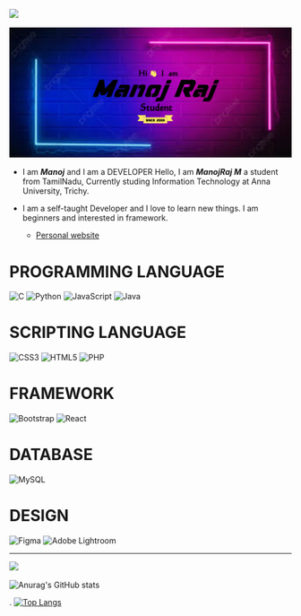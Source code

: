 ![](https://komarev.com/ghpvc/?username=manojrajm)



![image](manojraj.png)

* I am ***Manoj*** and I am a DEVELOPER
Hello, I am ***ManojRaj M*** a student from TamilNadu, Currently studing Information Technology at Anna University, Trichy.

* I am a self-taught Developer and I love to learn new things. I am beginners and interested  in framework.



  * [Personal website](manojrajm.github.io/mr-portofolio/)

# PROGRAMMING LANGUAGE
![C](https://img.shields.io/badge/c-%2300599C.svg?style=for-the-badge&logo=c&logoColor=white)
![Python](https://img.shields.io/badge/python-3670A0?style=for-the-badge&logo=python&logoColor=ffdd54)
![JavaScript](https://img.shields.io/badge/javascript-%23323330.svg?style=for-the-badge&logo=javascript&logoColor=%23F7DF1E) ![Java](https://img.shields.io/badge/java-%23ED8B00.svg?style=for-the-badge&logo=java&logoColor=white)
# SCRIPTING LANGUAGE
![CSS3](https://img.shields.io/badge/css3-%231572B6.svg?style=for-the-badge&logo=css3&logoColor=white)
![HTML5](https://img.shields.io/badge/html5-%23E34F26.svg?style=for-the-badge&logo=html5&logoColor=white) 
![PHP](https://img.shields.io/badge/php-%23777BB4.svg?style=for-the-badge&logo=php&logoColor=white) 
# FRAMEWORK
![Bootstrap](https://img.shields.io/badge/bootstrap-%23563D7C.svg?style=for-the-badge&logo=bootstrap&logoColor=white) 
![React](https://img.shields.io/badge/react-%2320232a.svg?style=for-the-badge&logo=react&logoColor=%2361DAFB) 
# DATABASE
![MySQL](https://img.shields.io/badge/mysql-%2300f.svg?style=for-the-badge&logo=mysql&logoColor=white) 	
# DESIGN
![Figma](https://img.shields.io/badge/figma-%23F24E1E.svg?style=for-the-badge&logo=figma&logoColor=white) 
![Adobe Lightroom](https://img.shields.io/badge/Adobe%20Lightroom-31A8FF.svg?style=for-the-badge&logo=Adobe%20Lightroom&logoColor=white)
<!-- # 📊 GitHub Stats:
![](https://github-readme-stats.vercel.app/api?username=jhiouhoin&theme=dark&hide_border=false&include_all_commits=false&count_private=false)<br/>
![](https://github-readme-streak-stats.herokuapp.com/?user=jhiouhoin&theme=dark&hide_border=false)<br/>
![](https://github-readme-stats.vercel.app/api/top-langs/?username=jhiouhoin&theme=dark&hide_border=false&include_all_commits=false&count_private=false&layout=compact) -->

---
[![](https://visitcount.itsvg.in/api?id=jhiouhoin&icon=0&color=0)](https://visitcount.itsvg.in)

<!-- Proudly created with GPRM ( https://gprm.itsvg.in ) -->


<!-- [![Anurag's GitHub stats](https://github-readme-stats.vercel.app/api?username=manojrajm)](https://github.com/manojrajm/github-readme-stats) -->
![Anurag's GitHub stats](https://github-readme-stats.vercel.app/api?username=manojrajm&show_icons=true&theme=radical)

.
[![Top Langs](https://github-readme-stats.vercel.app/api/top-langs/?username=manojrajm&layout=compact&theme=radical)](https://github.com/manojrajm/github-readme-stats)
